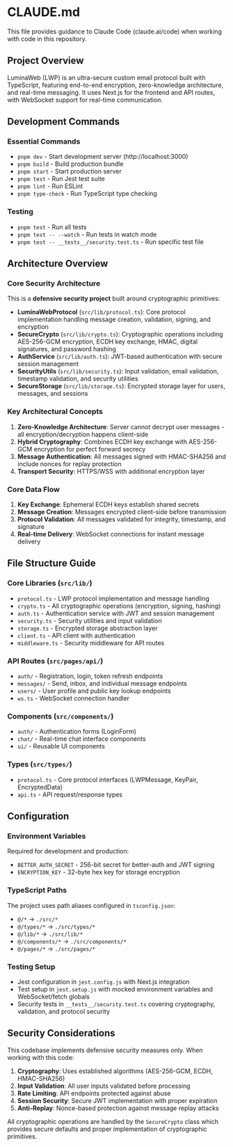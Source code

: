 # CLAUDE.md

This file provides guidance to Claude Code (claude.ai/code) when working with code in this repository.

## Project Overview

LuminaWeb (LWP) is an ultra-secure custom email protocol built with TypeScript, featuring end-to-end encryption, zero-knowledge architecture, and real-time messaging. It uses Next.js for the frontend and API routes, with WebSocket support for real-time communication.

## Development Commands

### Essential Commands
- `pnpm dev` - Start development server (http://localhost:3000)
- `pnpm build` - Build production bundle
- `pnpm start` - Start production server
- `pnpm test` - Run Jest test suite
- `pnpm lint` - Run ESLint
- `pnpm type-check` - Run TypeScript type checking

### Testing
- `pnpm test` - Run all tests
- `pnpm test -- --watch` - Run tests in watch mode
- `pnpm test -- __tests__/security.test.ts` - Run specific test file

## Architecture Overview

### Core Security Architecture
This is a **defensive security project** built around cryptographic primitives:

- **LuminaWebProtocol** (`src/lib/protocol.ts`): Core protocol implementation handling message creation, validation, signing, and encryption
- **SecureCrypto** (`src/lib/crypto.ts`): Cryptographic operations including AES-256-GCM encryption, ECDH key exchange, HMAC, digital signatures, and password hashing
- **AuthService** (`src/lib/auth.ts`): JWT-based authentication with secure session management
- **SecurityUtils** (`src/lib/security.ts`): Input validation, email validation, timestamp validation, and security utilities
- **SecureStorage** (`src/lib/storage.ts`): Encrypted storage layer for users, messages, and sessions

### Key Architectural Concepts

1. **Zero-Knowledge Architecture**: Server cannot decrypt user messages - all encryption/decryption happens client-side
2. **Hybrid Cryptography**: Combines ECDH key exchange with AES-256-GCM encryption for perfect forward secrecy
3. **Message Authentication**: All messages signed with HMAC-SHA256 and include nonces for replay protection
4. **Transport Security**: HTTPS/WSS with additional encryption layer

### Core Data Flow
1. **Key Exchange**: Ephemeral ECDH keys establish shared secrets
2. **Message Creation**: Messages encrypted client-side before transmission
3. **Protocol Validation**: All messages validated for integrity, timestamp, and signature
4. **Real-time Delivery**: WebSocket connections for instant message delivery

## File Structure Guide

### Core Libraries (`src/lib/`)
- `protocol.ts` - LWP protocol implementation and message handling
- `crypto.ts` - All cryptographic operations (encryption, signing, hashing)
- `auth.ts` - Authentication service with JWT and session management
- `security.ts` - Security utilities and input validation
- `storage.ts` - Encrypted storage abstraction layer
- `client.ts` - API client with authentication
- `middleware.ts` - Security middleware for API routes

### API Routes (`src/pages/api/`)
- `auth/` - Registration, login, token refresh endpoints
- `messages/` - Send, inbox, and individual message endpoints
- `users/` - User profile and public key lookup endpoints
- `ws.ts` - WebSocket connection handler

### Components (`src/components/`)
- `auth/` - Authentication forms (LoginForm)
- `chat/` - Real-time chat interface components
- `ui/` - Reusable UI components

### Types (`src/types/`)
- `protocol.ts` - Core protocol interfaces (LWPMessage, KeyPair, EncryptedData)
- `api.ts` - API request/response types

## Configuration

### Environment Variables
Required for development and production:
- `BETTER_AUTH_SECRET` - 256-bit secret for better-auth and JWT signing
- `ENCRYPTION_KEY` - 32-byte hex key for storage encryption

### TypeScript Paths
The project uses path aliases configured in `tsconfig.json`:
- `@/*` → `./src/*`
- `@/types/*` → `./src/types/*`
- `@/lib/*` → `./src/lib/*`
- `@/components/*` → `./src/components/*`
- `@/pages/*` → `./src/pages/*`

### Testing Setup
- Jest configuration in `jest.config.js` with Next.js integration
- Test setup in `jest.setup.js` with mocked environment variables and WebSocket/fetch globals
- Security tests in `__tests__/security.test.ts` covering cryptography, validation, and protocol security

## Security Considerations

This codebase implements defensive security measures only. When working with this code:

1. **Cryptography**: Uses established algorithms (AES-256-GCM, ECDH, HMAC-SHA256)
2. **Input Validation**: All user inputs validated before processing
3. **Rate Limiting**: API endpoints protected against abuse
4. **Session Security**: Secure JWT implementation with proper expiration
5. **Anti-Replay**: Nonce-based protection against message replay attacks

All cryptographic operations are handled by the `SecureCrypto` class which provides secure defaults and proper implementation of cryptographic primitives.
